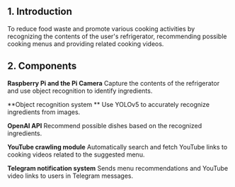 ## 1. Introduction
To reduce food waste and promote various cooking activities by recognizing the contents of the user's refrigerator, recommending possible cooking menus and providing related cooking videos.
## 2. Components
**Raspberry Pi and the Pi Camera**
Capture the contents of the refrigerator and use object recognition to identify ingredients.  

**Object recognition system **
Use YOLOv5 to accurately recognize ingredients from images.  

**OpenAI API** 
Recommend possible dishes based on the recognized ingredients.  

**YouTube crawling module**
Automatically search and fetch YouTube links to cooking videos related to the suggested menu.  

**Telegram notification system**
Sends menu recommendations and YouTube video links to users in Telegram messages.  

